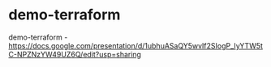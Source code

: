 # demo-terraform
demo-terraform - https://docs.google.com/presentation/d/1ubhuASaQY5wvIf2SIogP_IyYTW5tC-NPZNzYW49UZ6Q/edit?usp=sharing
